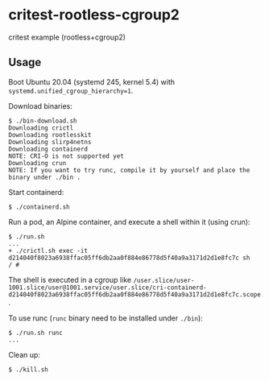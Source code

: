 # critest-rootless-cgroup2

critest example (rootless+cgroup2)

## Usage
Boot Ubuntu 20.04 (systemd 245, kernel 5.4) with `systemd.unified_cgroup_hierarchy=1`.

Download binaries:
```console
$ ./bin-download.sh
Downloading crictl
Downloading rootlesskit
Downloading slirp4netns
Downloading containerd
NOTE: CRI-O is not supported yet
Downloading crun
NOTE: If you want to try runc, compile it by yourself and place the binary under ./bin .
```

Start containerd:
```console
$ ./containerd.sh
```

Run a pod, an Alpine container, and execute a shell within it (using crun):
```console
$ ./run.sh
...
+ ./crictl.sh exec -it d214040f8023a6938ffac05ff6db2aa0f884e86778d5f40a9a3171d2d1e8fc7c sh
/ # 
```

The shell is executed in a cgroup like `/user.slice/user-1001.slice/user@1001.service/user.slice/cri-containerd-d214040f8023a6938ffac05ff6db2aa0f884e86778d5f40a9a3171d2d1e8fc7c.scope`.

To use runc (`runc` binary need to be installed under `./bin`):
```console
$ ./run.sh runc
...
```

Clean up:
```console
$ ./kill.sh
```
